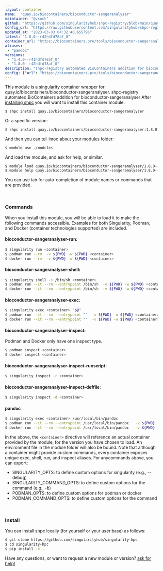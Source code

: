 ```yaml
---
layout: container
name:  "quay.io/biocontainers/bioconductor-sangeranalyser"
maintainer: "@vsoch"
github: "https://github.com/singularityhub/shpc-registry/blob/main/quay.io/biocontainers/bioconductor-sangeranalyser/container.yaml"
config_url: "https://raw.githubusercontent.com/singularityhub/shpc-registry/main/quay.io/biocontainers/bioconductor-sangeranalyser/container.yaml"
updated_at: "2023-03-03 04:32:40.655796"
latest: "1.8.0--r42hdfd78af_0"
container_url: "https://biocontainers.pro/tools/bioconductor-sangeranalyser"
aliases:
 - "pandoc"
versions:
 - "1.4.0--r41hdfd78af_0"
 - "1.8.0--r42hdfd78af_0"
description: "shpc-registry automated BioContainers addition for bioconductor-sangeranalyser"
config: {"url": "https://biocontainers.pro/tools/bioconductor-sangeranalyser", "maintainer": "@vsoch", "description": "shpc-registry automated BioContainers addition for bioconductor-sangeranalyser", "latest": {"1.8.0--r42hdfd78af_0": "sha256:d23f36c71ba00e09b51be72fb99700994c3c6f26aa110e95130dee19a6481398"}, "tags": {"1.4.0--r41hdfd78af_0": "sha256:c942dc80b19593cc867c70dc109bd21c999d3157276b92f448bf109e3fd54e99", "1.8.0--r42hdfd78af_0": "sha256:d23f36c71ba00e09b51be72fb99700994c3c6f26aa110e95130dee19a6481398"}, "docker": "quay.io/biocontainers/bioconductor-sangeranalyser", "aliases": {"pandoc": "/usr/local/bin/pandoc"}}
---
```


This module is a singularity container wrapper for quay.io/biocontainers/bioconductor-sangeranalyser.
shpc-registry automated BioContainers addition for bioconductor-sangeranalyser
After [installing shpc](#install) you will want to install this container module:


```bash
$ shpc install quay.io/biocontainers/bioconductor-sangeranalyser
```

Or a specific version:

```bash
$ shpc install quay.io/biocontainers/bioconductor-sangeranalyser:1.8.0--r42hdfd78af_0
```

And then you can tell lmod about your modules folder:

```bash
$ module use ./modules
```

And load the module, and ask for help, or similar.

```bash
$ module load quay.io/biocontainers/bioconductor-sangeranalyser/1.8.0--r42hdfd78af_0
$ module help quay.io/biocontainers/bioconductor-sangeranalyser/1.8.0--r42hdfd78af_0
```

You can use tab for auto-completion of module names or commands that are provided.

<br>

### Commands

When you install this module, you will be able to load it to make the following commands accessible.
Examples for both Singularity, Podman, and Docker (container technologies supported) are included.

#### bioconductor-sangeranalyser-run:

```bash
$ singularity run <container>
$ podman run --rm  -v ${PWD} -w ${PWD} <container>
$ docker run --rm  -v ${PWD} -w ${PWD} <container>
```

#### bioconductor-sangeranalyser-shell:

```bash
$ singularity shell -s /bin/sh <container>
$ podman run --it --rm --entrypoint /bin/sh  -v ${PWD} -w ${PWD} <container>
$ docker run --it --rm --entrypoint /bin/sh  -v ${PWD} -w ${PWD} <container>
```

#### bioconductor-sangeranalyser-exec:

```bash
$ singularity exec <container> "$@"
$ podman run --it --rm --entrypoint ""  -v ${PWD} -w ${PWD} <container> "$@"
$ docker run --it --rm --entrypoint ""  -v ${PWD} -w ${PWD} <container> "$@"
```

#### bioconductor-sangeranalyser-inspect:

Podman and Docker only have one inspect type.

```bash
$ podman inspect <container>
$ docker inspect <container>
```

#### bioconductor-sangeranalyser-inspect-runscript:

```bash
$ singularity inspect -r <container>
```

#### bioconductor-sangeranalyser-inspect-deffile:

```bash
$ singularity inspect -d <container>
```


#### pandoc

```bash
$ singularity exec <container> /usr/local/bin/pandoc
$ podman run --it --rm --entrypoint /usr/local/bin/pandoc   -v ${PWD} -w ${PWD} <container> -c " $@"
$ docker run --it --rm --entrypoint /usr/local/bin/pandoc   -v ${PWD} -w ${PWD} <container> -c " $@"
```



In the above, the `<container>` directive will reference an actual container provided
by the module, for the version you have chosen to load. An environment file in the
module folder will also be bound. Note that although a container
might provide custom commands, every container exposes unique exec, shell, run, and
inspect aliases. For anycommands above, you can export:

 - SINGULARITY_OPTS: to define custom options for singularity (e.g., --debug)
 - SINGULARITY_COMMAND_OPTS: to define custom options for the command (e.g., -b)
 - PODMAN_OPTS: to define custom options for podman or docker
 - PODMAN_COMMAND_OPTS: to define custom options for the command

<br>

### Install

You can install shpc locally (for yourself or your user base) as follows:

```bash
$ git clone https://github.com/singularityhub/singularity-hpc
$ cd singularity-hpc
$ pip install -e .
```

Have any questions, or want to request a new module or version? [ask for help!](https://github.com/singularityhub/singularity-hpc/issues)
